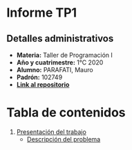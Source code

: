 # Informe TP1

## Detalles administrativos

* **Materia:** Taller de Programación I
* **Año y cuatrimestre:** 1°C 2020
* **Alumno:** PARAFATI, Mauro
* **Padrón:** 102749
* [**Link al repositorio**](https://github.com/mauro7x/taller_tp1)

<!-- ##################################################################### -->

# Tabla de contenidos

1. [Presentación del trabajo](#presentacion)
    * [Descripción del problema](#descripcion)

<!-- ##################################################################### -->
